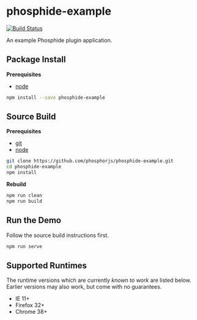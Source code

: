 phosphide-example
=================

[![Build Status](https://travis-ci.org/phosphorjs/phosphide.svg)](https://travis-ci.org/phosphorjs/phosphide-example?branch=master)

An example Phosphide plugin application.


Package Install
---------------

**Prerequisites**
- [node](http://nodejs.org/)

```bash
npm install --save phosphide-example
```


Source Build
------------

**Prerequisites**
- [git](http://git-scm.com/)
- [node](http://nodejs.org/)

```bash
git clone https://github.com/phosphorjs/phosphide-example.git
cd phosphide-example
npm install
```

**Rebuild**
```bash
npm run clean
npm run build
```

Run the Demo
------------

Follow the source build instructions first.

```bash
npm run serve
```

Supported Runtimes
------------------

The runtime versions which are currently *known to work* are listed below.
Earlier versions may also work, but come with no guarantees.

- IE 11+
- Firefox 32+
- Chrome 38+
